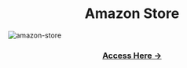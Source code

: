 <h1 align="center"> Amazon Store </h1>

![amazon-store](https://github.com/user-attachments/assets/0954bc5e-663e-4246-8fc3-ea3c4ee411c7)

<h3 align="center"> <a href="https://vinoddhaware.github.io/e-commerce/"> Access Here ->  </a> </h3>
